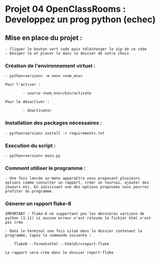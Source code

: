 # Projet 04 OpenClassRooms : Developpez un prog python (echec)

## Mise en place du projet :
    
    - Cliquer le bouton vert code puis télécharger le zip de ce code
    - Déziper le et placer le dans le dossier de votre choix

### Création de l'environnement virtuel :

    - python<version> -m venv <nom_env>

    Pour l'activer :

            - source <nom_env>/bin/activate
    
    Pour le désactiver :

            - deactivate/

### Installation des packages nécessaires :

    - python<version> install -r requirements.txt

### Execution du script :

    - python<version> main.py

### Comment utiliser le programme :

    - Une fois lancée un menu apparaîtra vous proposant plusieurs
    options comme consulter un rapport, créer un tournoi, ajouter des 
    joueurs etc. En saisissant une des options proposées vous pourrez
    profiter du programme.

### Génerer un rapport flake-8

    IMPORTANT : flake-8 ne supportant pas les dernières versions de 
    python (3.11) si aucune erreur n'est relevée le fichier html n'est
    pas crée 

    - Dans le terminal une fois situé dans le dossier contenant le
    programme, tapez la commande suivante :

        flake8 --format=html --htmldir=report-flake

    Le rapport sera crée dans le dossier report-flake